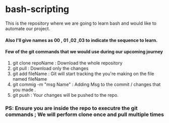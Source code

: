 # bash-scripting

This is the repository where we are going to learn bash and would like to automate our project.

#### Also I'll give names as 00 , 01 ,02 ,03  to indicate the sequence to learn.


#### Few of the git commands that we would use during our upcoming journey 

1)  git clone repoName       :  Download the whole repository 
2)  git pull                 :  Download only the changes 
3)  git add fileName         :  Git will start tracking the you're making on the file named fileName 
4)  git commig -m "msg Name" :  Adding Msg to the commit / changes that you made .
5)  git push                 :  Your changes will be pushed to the repo.

### PS: Ensure you are inside the repo to executre the git commands  ; We will perform clone once and pull multiple times